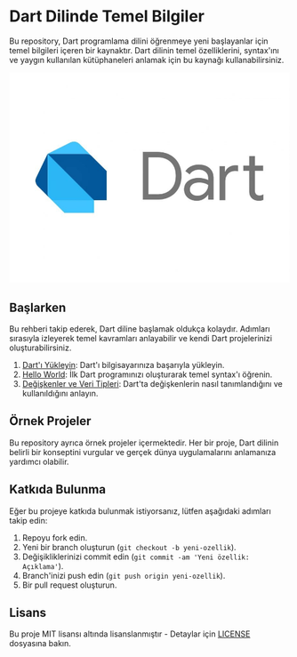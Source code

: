 # Dart Dilinde Temel Bilgiler

Bu repository, Dart programlama dilini öğrenmeye yeni başlayanlar için temel bilgileri içeren bir kaynaktır. Dart dilinin temel özelliklerini, syntax'ını ve yaygın kullanılan kütüphaneleri anlamak için bu kaynağı kullanabilirsiniz.

![Dart Logo](images/dart-logo.jpg)

## Başlarken

Bu rehberi takip ederek, Dart diline başlamak oldukça kolaydır. Adımları sırasıyla izleyerek temel kavramları anlayabilir ve kendi Dart projelerinizi oluşturabilirsiniz.

1. [Dart'ı Yükleyin](https://dart.dev/get-dart): Dart'ı bilgisayarınıza başarıyla yükleyin.
2. [Hello World](basic/hello_world.dart): İlk Dart programınızı oluşturarak temel syntax'ı öğrenin.
3. [Değişkenler ve Veri Tipleri](basic/variables.dart): Dart'ta değişkenlerin nasıl tanımlandığını ve kullanıldığını anlayın.

## Örnek Projeler

Bu repository ayrıca örnek projeler içermektedir. Her bir proje, Dart dilinin belirli bir konseptini vurgular ve gerçek dünya uygulamalarını anlamanıza yardımcı olabilir.



## Katkıda Bulunma

Eğer bu projeye katkıda bulunmak istiyorsanız, lütfen aşağıdaki adımları takip edin:

1. Repoyu fork edin.
2. Yeni bir branch oluşturun (`git checkout -b yeni-ozellik`).
3. Değişikliklerinizi commit edin (`git commit -am 'Yeni özellik: Açıklama'`).
4. Branch'inizi push edin (`git push origin yeni-ozellik`).
5. Bir pull request oluşturun.

## Lisans

Bu proje MIT lisansı altında lisanslanmıştır - Detaylar için [LICENSE](LICENSE) dosyasına bakın.
